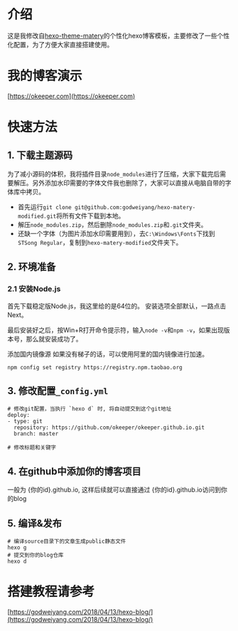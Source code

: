 # 介绍
这是我修改自[hexo-theme-matery](https://github.com/blinkfox/hexo-theme-matery)的个性化hexo博客模板，主要修改了一些个性化配置，为了方便大家直接搭建使用。

# 我的博客演示
[https://okeeper.com](https://okeeper.com)


# 快速方法
## 1. 下载主题源码
为了减小源码的体积，我将插件目录`node_modules`进行了压缩，大家下载完后需要解压。另外添加水印需要的字体文件我也删除了，大家可以直接从电脑自带的字体库中拷贝。

* 首先运行`git clone git@github.com:godweiyang/hexo-matery-modified.git`将所有文件下载到本地。
* 解压`node_modules.zip`，然后删除`node_modules.zip`和`.git`文件夹。
* 还缺一个字体（为图片添加水印需要用到），去`C:\Windows\Fonts`下找到`STSong Regular`，复制到`hexo-matery-modified`文件夹下。

## 2. 环境准备
### 2.1 安装Node.js
首先下载稳定版Node.js，我这里给的是64位的。
安装选项全部默认，一路点击Next。

最后安装好之后，按Win+R打开命令提示符，输入`node -v`和`npm -v`，如果出现版本号，那么就安装成功了。

添加国内镜像源
如果没有梯子的话，可以使用阿里的国内镜像进行加速。
```
npm config set registry https://registry.npm.taobao.org
```

## 3. 修改配置`_config.yml`
```properties
# 修改git配置，当执行 `hexo d` 时, 将自动提交到这个git地址
deploy:
- type: git
  repository: https://github.com/okeeper/okeeper.github.io.git
  branch: master

# 修改标题和关键字
```

## 4. 在github中添加你的博客项目
一般为 {你的id}.github.io, 这样后续就可以直接通过 {你的id}.github.io访问到你的blog

## 5. 编译&发布
```
# 编译source目录下的文章生成public静态文件
hexo g
# 提交到你的blog仓库
hexo d
```

# 搭建教程请参考
[https://godweiyang.com/2018/04/13/hexo-blog/](https://godweiyang.com/2018/04/13/hexo-blog/)
